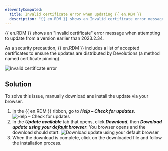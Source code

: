 ```yaml
---
eleventyComputed:
  title: Invalid certificate error when updating {{ en.RDM }}
  description: "{{ en.RDM }} shows an Invalid certificate error message when attempting to update from a version earlier than 2023.2.34."
---
```

{{ en.RDM }} shows an "Invalid certificate" error message when attempting to update from a version earlier than 2023.2.34.

As a security precaution, {{ en.RDM }} includes a list of accepted certificates to ensure the updates are distributed by Devolutions (a method named certificate pinning).

![Invalid certificate error](https://cdnweb.devolutions.net/docs/docs_en_kb_KB2340.png)

## Solution

To solve this issue, manually download ans install the update via your browser.

1. In the {{ en.RDM }} ribbon, go to ***Help – Check for updates***.
![Help – Check for updates](https://cdnweb.devolutions.net/docs/docs_en_kb_KB2341.png)
1. In the ***Update available*** tab that opens, click ***Download***, then ***Download update using your default browser***. You browser opens and the download should start.
![Download update using your default browser](https://cdnweb.devolutions.net/docs/docs_en_kb_KB2342.png)
1. When the download is complete, click on the downloaded file and follow the installation process.
